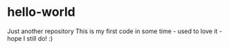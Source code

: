 # hello-world
Just another repository
This is my first code in some time - used to love it - hope I still do! :)

